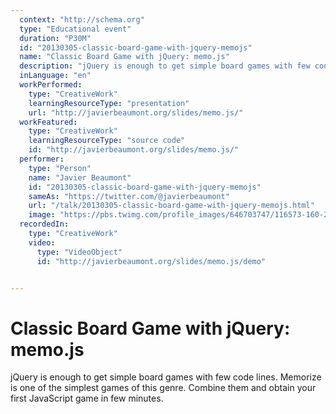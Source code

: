 ```yaml
---
  context: "http://schema.org"
  type: "Educational event"
  duration: "P30M"
  id: "20130305-classic-board-game-with-jquery-memojs"
  name: "Classic Board Game with jQuery: memo.js"
  description: "jQuery is enough to get simple board games with few code lines. Memorize is one of the simplest games of this genre. Combine them and obtain your first JavaScript game in few minutes. "
  inLanguage: "en"
  workPerformed: 
    type: "CreativeWork"
    learningResourceType: "presentation"
    url: "http://javierbeaumont.org/slides/memo.js/"
  workFeatured: 
    type: "CreativeWork"
    learningResourceType: "source code"
    id: "http://javierbeaumont.org/slides/memo.js/"
  performer: 
    type: "Person"
    name: "Javier Beaumont"
    id: "20130305-classic-board-game-with-jquery-memojs"
    sameAs: "https://twitter.com/@javierbeaumont"
    url: "/talk/20130305-classic-board-game-with-jquery-memojs.html"
    image: "https://pbs.twimg.com/profile_images/646703747/116573-160-20100121214957.jpeg"
  recordedIn: 
    type: "CreativeWork"
    video: 
      type: "VideoObject"
      id: "http://javierbeaumont.org/slides/memo.js/demo"


---
```

# Classic Board Game with jQuery: memo.js

jQuery is enough to get simple board games with few code lines. Memorize is one of the simplest games of this genre. Combine them and obtain your first JavaScript game in few minutes. 